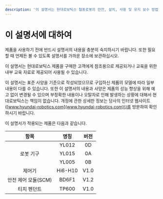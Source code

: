 ```yaml
---
description: '이 설명서는 현대로보틱스 협동로봇의 안전, 설치, 사용 및 유지 보수 방법에 대해 설명합니다.'
---
```


# 이 설명서에 대하여

제품을 사용하기 전에 반드시 설명서의 내용을 충분히 숙지하시기 바랍니다. 또한 필요할 때 언제든 볼 수 있도록 설명서를 가까운 장소에 보관하십시오.

이 설명서는 현대로보틱스 제품을 구매한 고객에게 참조용으로 제공되거나 교육을 위한 내부 교육 자료로 제공되어 사용될 수 있습니다.

이 설명서는 표준 사양을 기준으로 작성되었으므로 구입하신 제품의 모델에 따라 일부 내용이 다를 수 있습니다. 또한 이 설명서의 내용과 사양은 제품의 성능 향상을 위해 예고 없이 변경될 수 있으며 부정확한 내용이나 오탈자로 인해 발생하는 상황에 대해서 현대로보틱스는 책임이 없습니다. 개정에 관한 상세한 정보는 당사의 인터넷 웹사이트\([www.hyundai-robotics.com](www.hyundai-robotics.com)\)를 방문하여 확인하시기 바랍니다.

이 설명서가 적용되는 제품은 다음과 같습니다.

| **항목** | **명칭** | **버전** |
| :---: | :---: | :---: |
|  | YL012 | 0D |
| 로봇 기구 | YL015 | 0A |
|  | YL005 | 0B |
| 제어기 | Hi6-H10 | V1.0 |
| 안전 제어 모듈\(SCM\) | BD6F1 | V1.2 |
| 티치 펜던트 | TP600 | V1.0 |

